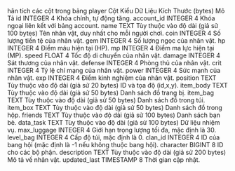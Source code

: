 hân tích các cột trong bảng player
Cột	Kiểu Dữ Liệu	Kích Thước (bytes)	Mô Tả
id	INTEGER	4	Khóa chính, tự động tăng.
account_id	INTEGER	4	Khóa ngoại liên kết với bảng account.
name	TEXT	Tùy thuộc vào độ dài (giả sử 100 bytes)	Tên nhân vật, duy nhất cho mỗi người chơi.
coin	INTEGER	4	Số lượng tiền tệ của nhân vật.
gem	INTEGER	4	Số lượng ngọc của nhân vật.
hp	INTEGER	4	Điểm máu hiện tại (HP).
mp	INTEGER	4	Điểm ma lực hiện tại (MP).
speed	FLOAT	4	Tốc độ di chuyển của nhân vật.
damage	INTEGER	4	Sát thương của nhân vật.
defense	INTEGER	4	Phòng thủ của nhân vật.
crit	INTEGER	4	Tỷ lệ chí mạng của nhân vật.
power	INTEGER	4	Sức mạnh của nhân vật.
exp	INTEGER	4	Điểm kinh nghiệm của nhân vật.
position	TEXT	Tùy thuộc vào độ dài (giả sử 20 bytes)	ID và tọa độ (id,x,y).
item_body	TEXT	Tùy thuộc vào độ dài (giả sử 50 bytes)	Danh sách đồ trang bị.
item_bag	TEXT	Tùy thuộc vào độ dài (giả sử 50 bytes)	Danh sách đồ trong túi.
item_box	TEXT	Tùy thuộc vào độ dài (giả sử 50 bytes)	Danh sách đồ trong hộp.
friends	TEXT	Tùy thuộc vào độ dài (giả sử 100 bytes)	Danh sách bạn bè.
data_task	TEXT	Tùy thuộc vào độ dài (giả sử 100 bytes)	Dữ liệu nhiệm vụ.
max_luggage	INTEGER	4	Giới hạn trọng lượng tối đa, mặc định là 30.
level_bag	INTEGER	4	Cấp độ túi, mặc định là 0.
clan_id	INTEGER	4	ID của bang hội (mặc định là -1 nếu không thuộc bang hội).
character	BIGINT	8	ID cho các bộ phận.
description	TEXT	Tùy thuộc vào độ dài (giả sử 200 bytes)	Mô tả về nhân vật.
updated_last	TIMESTAMP	8	Thời gian cập nhật.
